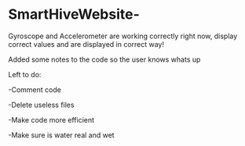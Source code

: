 # SmartHiveWebsite-

Gyroscope and Accelerometer are working correctly right now, display correct values and are displayed in correct way!

Added some notes to the code so the user knows whats up

Left to do:

-Comment code

-Delete useless files

-Make code more efficient

-Make sure is water real and wet
